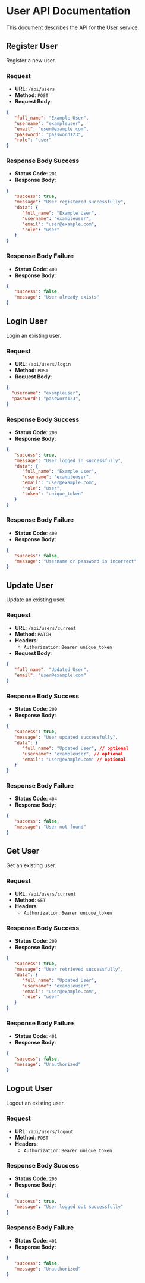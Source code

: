 # User API Documentation
This document describes the API for the User service.

## Register User 
Register a new user.

### Request
- **URL**: `/api/users`
- **Method**: `POST`
- **Request Body**:
```json
{
   "full_name": "Example User",
   "username": "exampleuser",
   "email": "user@example.com",
   "password": "password123",
   "role": "user"
}
```

### Response Body Success
- **Status Code**: `201`
- **Response Body**:
```json
{
   "success": true,
   "message": "User registered successfully",
   "data": {
      "full_name": "Example User",
      "username": "exampleuser",
      "email": "user@example.com",
      "role": "user"
   }
}
``` 

### Response Body Failure
- **Status Code**: `400`
- **Response Body**:
```json
{
   "success": false,
   "message": "User already exists"
}
``` 

## Login User
Login an existing user.

### Request
- **URL**: `/api/users/login`
- **Method**: `POST`
- **Request Body**:
```json
{
  "username": "exampleuser",
  "password": "password123",
}
```

### Response Body Success
- **Status Code**: `200`
- **Response Body**:
```json
{
   "success": true,
   "message": "User logged in successfully",
   "data": {
      "full_name": "Example User",
      "username": "exampleuser",
      "email": "user@example.com",
      "role": "user",
      "token": "unique_token"
   }
}
```

### Response Body Failure
- **Status Code**: `400`
- **Response Body**:
```json
{
   "success": false,
   "message": "Username or password is incorrect"
}
```

## Update User
Update an existing user.

### Request
- **URL**: `/api/users/current`
- **Method**: `PATCH`
- **Headers**:
  - `Authorization`: `Bearer unique_token`
- **Request Body**:
```json
{
   "full_name": "Updated User",
   "email": "user@example.com"
}
```

### Response Body Success
- **Status Code**: `200`
- **Response Body**:
```json
{
   "success": true,
   "message": "User updated successfully",
   "data": {
      "full_name": "Updated User", // optional
      "username": "exampleuser", // optional
      "email": "user@example.com" // optional
   }
}
```

### Response Body Failure
- **Status Code**: `404`
- **Response Body**:
```json
{
   "success": false,
   "message": "User not found"
}
```

## Get User
Get an existing user.

### Request
- **URL**: `/api/users/current`
- **Method**: `GET`
- **Headers**:
  - `Authorization`: `Bearer unique_token`

### Response Body Success
- **Status Code**: `200`
- **Response Body**:
```json
{
   "success": true,
   "message": "User retrieved successfully",
   "data": {
      "full_name": "Updated User",
      "username": "exampleuser",
      "email": "user@example.com",
      "role": "user"
   }
}
```

### Response Body Failure
- **Status Code**: `401`
- **Response Body**:
```json
{
   "success": false,
   "message": "Unauthorized"
}
```

## Logout User
Logout an existing user.

### Request
- **URL**: `/api/users/logout`
- **Method**: `POST`
- **Headers**:
  - `Authorization`: `Bearer unique_token`

### Response Body Success
- **Status Code**: `200`
- **Response Body**:
```json
{
   "success": true,
   "message": "User logged out successfully"
}
```

### Response Body Failure
- **Status Code**: `401`
- **Response Body**:
```json
{
   "success": false,
   "message": "Unauthorized"
}
```
